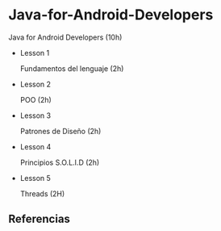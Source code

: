 # Java-for-Android-Developers
Java for Android Developers (10h)
 
 - Lesson 1 

   Fundamentos del lenguaje (2h)
 
 - Lesson 2

   POO (2h)
 
 - Lesson 3
 
   Patrones de Diseño (2h)
 
 - Lesson 4
 
   Principios S.O.L.I.D (2h)
 
 - Lesson 5
 
   Threads (2H)
 
 
## Referencias 
